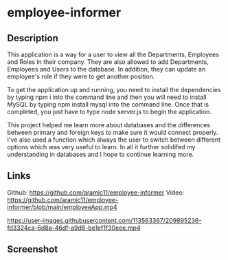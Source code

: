# employee-informer

## Description
This application is a way for a user to view all the Departments, Employees and Roles in their company. They are also allowed to add Departments, Employees and Users to the database. In addition, they can update an employee's role if they were to get another position. 

To get the application up and running, you need to install the dependencies by typing npm i into the command line and then you will need to install MySQL by typing npm install mysql into the command line. Once that is completed, you just have to type node server.js to begin the application. 

This project helped me learn more about databases and the differences between primary and foreign keys to make sure it would connect properly. I've also used a function which always the user to switch between different options which was very useful to learn. In all it further solidifed my understanding in databases and I hope to continue learning more.

## Links
Github: https://github.com/aramic11/employee-informer
Video: https://github.com/aramic11/employee-informer/blob/main/employeeApp.mp4

https://user-images.githubusercontent.com/113563367/209895236-fd3324ca-6d8a-46df-a9d8-be1ef1f30eee.mp4




## Screenshot
